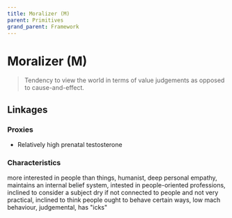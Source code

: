 ```yaml
---
title: Moralizer (M)
parent: Primitives
grand_parent: Framework
---
```


# Moralizer (M)

>Tendency to view the world in terms of value judgements as opposed to cause-and-effect.

## Linkages

### Proxies

* Relatively high prenatal testosterone

### Characteristics

more interested in people than things, humanist, deep personal empathy, maintains an internal belief system, intested in people-oriented professions, inclined to consider a subject dry if not connected to people and not very practical, inclined to think people ought to behave certain ways, low mach behaviour, judgemental, has "icks"